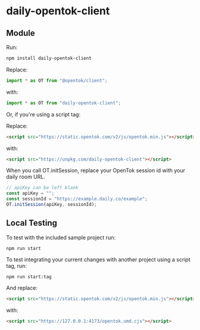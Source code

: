 # daily-opentok-client

## Module

Run:

```bash
npm install daily-opentok-client
```

Replace:

```typescript
import * as OT from "@opentok/client";
```

with:

```typescript
import * as OT from "daily-opentok-client";
```

Or, if you're using a script tag:

Replace:

```html
<script src="https://static.opentok.com/v2/js/opentok.min.js"></script>
```

with:

```html
<script src="https://unpkg.com/daily-opentok-client"></script>
```

When you call OT.initSession, replace your OpenTok session id with your daily room URL.

```typescript
// apiKey can be left blank
const apiKey = "";
const sessionId = "https://example.daily.co/example";
OT.initSession(apiKey, sessionId);
```

## Local Testing

To test with the included sample project run:

```
npm run start
```

To test integrating your current changes with another project using a script tag, run:

```
npm run start:tag
```

And replace:

```html
<script src="https://static.opentok.com/v2/js/opentok.min.js"></script>
```

with:

```html
<script src="https://127.0.0.1:4173/opentok.umd.cjs"></script>
```
